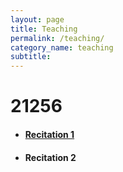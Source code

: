 ```yaml
---
layout: page
title: Teaching
permalink: /teaching/
category_name: teaching
subtitle: 
---
```


# 21256

- #### [Recitation 1](assets/files/recitation_1.pdf)
- #### Recitation 2


